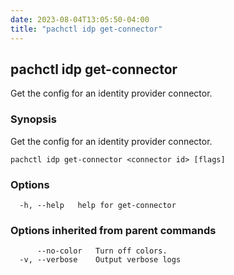 ```yaml
---
date: 2023-08-04T13:05:50-04:00
title: "pachctl idp get-connector"
---
```


## pachctl idp get-connector

Get the config for an identity provider connector.

### Synopsis

Get the config for an identity provider connector.

```
pachctl idp get-connector <connector id> [flags]
```

### Options

```
  -h, --help   help for get-connector
```

### Options inherited from parent commands

```
      --no-color   Turn off colors.
  -v, --verbose    Output verbose logs
```

